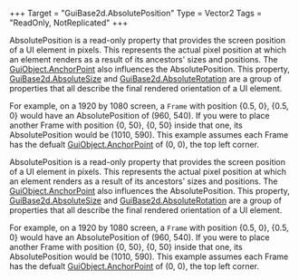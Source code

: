 +++
Target = "GuiBase2d.AbsolutePosition"
Type = Vector2
Tags = "ReadOnly, NotReplicated"
+++

AbsolutePosition is a read-only property that provides the screen position of a UI element in pixels. This represents the actual pixel position at which an element renders as a result of its ancestors' sizes and positions. The [GuiObject.AnchorPoint](https://developer.roblox.com/api-reference/property/GuiObject/AnchorPoint) also influences the AbsolutePosition. This property, [GuiBase2d.AbsoluteSize](https://developer.roblox.com/api-reference/property/GuiBase2d/AbsoluteSize) and [GuiBase2d.AbsoluteRotation](https://developer.roblox.com/api-reference/property/GuiBase2d/AbsoluteRotation) are a group of properties that all describe the final rendered orientation of a UI element.For example, on a 1920 by 1080 screen, a `Frame` with position {0.5, 0}, {0.5, 0} would have an AbsolutePosition of (960, 540). If you were to place another Frame with position {0, 50}, {0, 50} inside that one, its AbsolutePosition would be (1010, 590). This example assumes each Frame has the defualt [GuiObject.AnchorPoint](https://developer.roblox.com/api-reference/property/GuiObject/AnchorPoint) of (0, 0), the top left corner.	AbsolutePosition is a read-only property that provides the screen position of a UI element in pixels. This represents the actual pixel position at which an element renders as a result of its ancestors' sizes and positions. The [GuiObject.AnchorPoint](https://developer.roblox.com/api-reference/property/GuiObject/AnchorPoint) also influences the AbsolutePosition. This property, [GuiBase2d.AbsoluteSize](https://developer.roblox.com/api-reference/property/GuiBase2d/AbsoluteSize) and [GuiBase2d.AbsoluteRotation](https://developer.roblox.com/api-reference/property/GuiBase2d/AbsoluteRotation) are a group of properties that all describe the final rendered orientation of a UI element.For example, on a 1920 by 1080 screen, a `Frame` with position {0.5, 0}, {0.5, 0} would have an AbsolutePosition of (960, 540). If you were to place another Frame with position {0, 50}, {0, 50} inside that one, its AbsolutePosition would be (1010, 590). This example assumes each Frame has the defualt [GuiObject.AnchorPoint](https://developer.roblox.com/api-reference/property/GuiObject/AnchorPoint) of (0, 0), the top left corner.